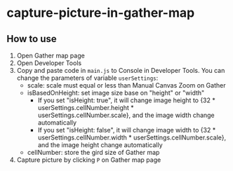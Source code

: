 # capture-picture-in-gather-map
## How to use
1. Open Gather map page
2. Open Developer Tools
3. Copy and paste code in `main.js` to Console in Developer Tools. You can change the parameters of variable `userSettings`:
    - scale: scale must equal or less than Manual Canvas Zoom on Gather
    - isBasedOnHeight: set image size base on "height" or "width"
        - If you set "isHeight: true", it will change image height to {32 * userSettings.cellNumber.height * userSettings.cellNumber.scale}, and the image width change automatically
        - If you set "isHeight: false", it will change image width to {32 * userSettings.cellNumber.width * userSettings.cellNumber.scale}, and the image height change automatically
    - cellNumber: store the gird size of Gather map
4. Capture picture by clicking `P` on Gather map page
